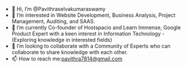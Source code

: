- 👋 Hi, I’m @Pavithraselvakumaraswamy
- 👀 I’m interested in Website Development, Business Analysis, Project Management, Auditing, and SAAS.
- 🌱 I’m currently Co-founder of Hostspacio and Learn Immense, Google Product Expert with a keen interest in Information Technology -(Exploring knowledge in interested fields)
- 💞️ I’m looking to collaborate with a Community of Experts who can collaborate to share knowledge with each other.
- 📫 How to reach me:pavithra7814@gmail.com 

<!---
Pavithraselvakumaraswamy/Pavithraselvakumaraswamy is a ✨ special ✨ repository because its `README.md` (this file) appears on your GitHub profile.
You can click the Preview link to take a look at your changes.
--->
